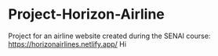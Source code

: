 # Project-Horizon-Airline
Project for an airline website created during the SENAI course:  https://horizonairlines.netlify.app/
Hi
